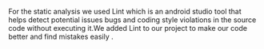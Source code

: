 For the static analysis we used Lint which is an android studio tool that helps detect potential issues bugs and coding style violations in the source code without executing it.We added Lint to our project to make  our code better and find mistakes easily .